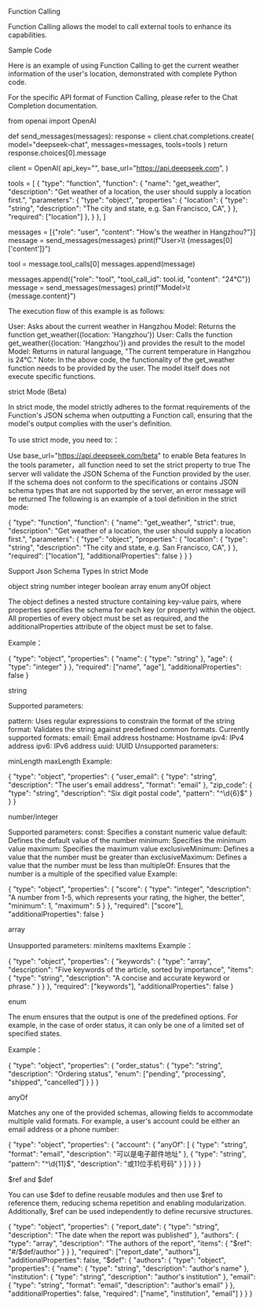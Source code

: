 Function Calling

Function Calling allows the model to call external tools to enhance its capabilities.

Sample Code

Here is an example of using Function Calling to get the current weather information of the user's location, demonstrated with complete Python code.

For the specific API format of Function Calling, please refer to the Chat Completion documentation.

from openai import OpenAI

def send_messages(messages):
    response = client.chat.completions.create(
        model="deepseek-chat",
        messages=messages,
        tools=tools
    )
    return response.choices[0].message

client = OpenAI(
    api_key="<your api key>",
    base_url="https://api.deepseek.com",
)

tools = [
    {
        "type": "function",
        "function": {
            "name": "get_weather",
            "description": "Get weather of a location, the user should supply a location first.",
            "parameters": {
                "type": "object",
                "properties": {
                    "location": {
                        "type": "string",
                        "description": "The city and state, e.g. San Francisco, CA",
                    }
                },
                "required": ["location"]
            },
        }
    },
]

messages = [{"role": "user", "content": "How's the weather in Hangzhou?"}]
message = send_messages(messages)
print(f"User>\t {messages[0]['content']}")

tool = message.tool_calls[0]
messages.append(message)

messages.append({"role": "tool", "tool_call_id": tool.id, "content": "24℃"})
message = send_messages(messages)
print(f"Model>\t {message.content}")


The execution flow of this example is as follows:

User: Asks about the current weather in Hangzhou
Model: Returns the function get_weather({location: 'Hangzhou'})
User: Calls the function get_weather({location: 'Hangzhou'}) and provides the result to the model
Model: Returns in natural language, "The current temperature in Hangzhou is 24°C."
Note: In the above code, the functionality of the get_weather function needs to be provided by the user. The model itself does not execute specific functions.

strict Mode (Beta)

In strict mode, the model strictly adheres to the format requirements of the Function's JSON schema when outputting a Function call, ensuring that the model's output complies with the user's definition.

To use strict mode, you need to:：

Use base_url="https://api.deepseek.com/beta" to enable Beta features
In the tools parameter，all function need to set the strict property to true
The server will validate the JSON Schema of the Function provided by the user. If the schema does not conform to the specifications or contains JSON schema types that are not supported by the server, an error message will be returned
The following is an example of a tool definition in the strict mode:

{
    "type": "function",
    "function": {
        "name": "get_weather",
        "strict": true,
        "description": "Get weather of a location, the user should supply a location first.",
        "parameters": {
            "type": "object",
            "properties": {
                "location": {
                    "type": "string",
                    "description": "The city and state, e.g. San Francisco, CA",
                }
            },
            "required": ["location"],
            "additionalProperties": false
        }
    }
}


Support Json Schema Types In strict Mode

object
string
number
integer
boolean
array
enum
anyOf
object

The object defines a nested structure containing key-value pairs, where properties specifies the schema for each key (or property) within the object. All properties of every object must be set as required, and the additionalProperties attribute of the object must be set to false.

Example：

{
    "type": "object",
    "properties": {
        "name": { "type": "string" },
        "age": { "type": "integer" }
    },
    "required": ["name", "age"],
    "additionalProperties": false
}

string

Supported parameters:

pattern: Uses regular expressions to constrain the format of the string
format: Validates the string against predefined common formats. Currently supported formats:
email: Email address
hostname: Hostname
ipv4: IPv4 address
ipv6: IPv6 address
uuid: UUID
Unsupported parameters:

minLength
maxLength
Example:

{
    "type": "object",
    "properties": {
        "user_email": {
            "type": "string",
            "description": "The user's email address",
            "format": "email" 
        },
        "zip_code": {
            "type": "string",
            "description": "Six digit postal code",
            "pattern": "^\\d{6}$"
        }
    }
}

number/integer

Supported parameters:
const: Specifies a constant numeric value
default: Defines the default value of the number
minimum: Specifies the minimum value
maximum: Specifies the maximum value
exclusiveMinimum: Defines a value that the number must be greater than
exclusiveMaximum: Defines a value that the number must be less than
multipleOf: Ensures that the number is a multiple of the specified value
Example:

{
    "type": "object",
    "properties": {
        "score": {
            "type": "integer",
            "description": "A number from 1-5, which represents your rating, the higher, the better",
            "minimum": 1,
            "maximum": 5
        }
    },
    "required": ["score"],
    "additionalProperties": false
}


array

Unsupported parameters:
minItems
maxItems
Example：

{
    "type": "object",
    "properties": {
        "keywords": {
            "type": "array",
            "description": "Five keywords of the article, sorted by importance",
            "items": {
                "type": "string",
                "description": "A concise and accurate keyword or phrase."
            }
        }
    },
    "required": ["keywords"],
    "additionalProperties": false
}

enum

The enum ensures that the output is one of the predefined options. For example, in the case of order status, it can only be one of a limited set of specified states.

Example：

{
    "type": "object",
    "properties": {
        "order_status": {
            "type": "string",
            "description": "Ordering status",
            "enum": ["pending", "processing", "shipped", "cancelled"]
        }
    }
}

anyOf

Matches any one of the provided schemas, allowing fields to accommodate multiple valid formats. For example, a user's account could be either an email address or a phone number:

{
    "type": "object",
    "properties": {
    "account": {
        "anyOf": [
            { "type": "string", "format": "email", "description": "可以是电子邮件地址" },
            { "type": "string", "pattern": "^\\d{11}$", "description": "或11位手机号码" }
        ]
    }
  }
}

$ref and $def

You can use $def to define reusable modules and then use $ref to reference them, reducing schema repetition and enabling modularization. Additionally, $ref can be used independently to define recursive structures.

{
    "type": "object",
    "properties": {
        "report_date": {
            "type": "string",
            "description": "The date when the report was published"
        },
        "authors": {
            "type": "array",
            "description": "The authors of the report",
            "items": {
                "$ref": "#/$def/author"
            }
        }
    },
    "required": ["report_date", "authors"],
    "additionalProperties": false,
    "$def": {
        "authors": {
            "type": "object",
            "properties": {
                "name": {
                    "type": "string",
                    "description": "author's name"
                },
                "institution": {
                    "type": "string",
                    "description": "author's institution"
                },
                "email": {
                    "type": "string",
                    "format": "email",
                    "description": "author's email"
                }
            },
            "additionalProperties": false,
            "required": ["name", "institution", "email"]
        }
    }
}

